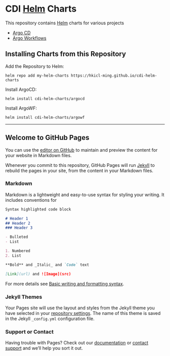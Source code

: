 # CDI [Helm](https://helm.sh) Charts

This repository contains [Helm](https://helm.sh) charts for various projects

* [Argo CD](charts/argocd/)
* [Argo Workflows](charts/argowf/)

## Installing Charts from this Repository

Add the Repository to Helm:
```
helm repo add my-helm-charts https://hkicl-ming.github.io/cdi-helm-charts
```

Install ArgoCD:
```
helm install cdi-helm-charts/argocd
```

Install ArgoWF:
```
helm install cdi-helm-charts/argowf
```

--------------------------------

## Welcome to GitHub Pages

You can use the [editor on GitHub](https://github.com/hkicl-ming/cdi-helm-charts/edit/gh-pages/README.md) to maintain and preview the content for your website in Markdown files.

Whenever you commit to this repository, GitHub Pages will run [Jekyll](https://jekyllrb.com/) to rebuild the pages in your site, from the content in your Markdown files.

### Markdown

Markdown is a lightweight and easy-to-use syntax for styling your writing. It includes conventions for

```markdown
Syntax highlighted code block

# Header 1
## Header 2
### Header 3

- Bulleted
- List

1. Numbered
2. List

**Bold** and _Italic_ and `Code` text

[Link](url) and ![Image](src)
```

For more details see [Basic writing and formatting syntax](https://docs.github.com/en/github/writing-on-github/getting-started-with-writing-and-formatting-on-github/basic-writing-and-formatting-syntax).

### Jekyll Themes

Your Pages site will use the layout and styles from the Jekyll theme you have selected in your [repository settings](https://github.com/hkicl-ming/cdi-helm-charts/settings/pages). The name of this theme is saved in the Jekyll `_config.yml` configuration file.

### Support or Contact

Having trouble with Pages? Check out our [documentation](https://docs.github.com/categories/github-pages-basics/) or [contact support](https://support.github.com/contact) and we’ll help you sort it out.
